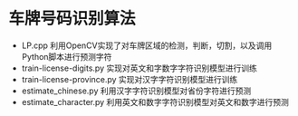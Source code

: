 # 车牌号码识别算法

- LP.cpp 利用OpenCV实现了对车牌区域的检测，判断，切割，以及调用Python脚本进行预测字符
- train-license-digits.py 实现对英文和字数字字符识别模型进行训练
- train-license-province.py 实现对汉字字符识别模型进行训练
- estimate_chinese.py 利用汉字字符识别模型对省份字符进行预测
- estimate_character.py 利用英文和数字字符识别模型对英文和数字进行预测